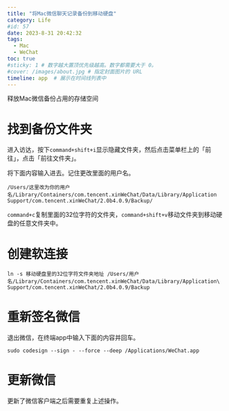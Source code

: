 ```yaml
---
title: "将Mac微信聊天记录备份到移动硬盘"
category: Life
#id: 57
date: 2023-8-31 20:42:32
tags: 
  - Mac
  - WeChat
toc: true
#sticky: 1 # 数字越大置顶优先级越高。数字都需要大于 0。
#cover: /images/about.jpg # 指定封面图片的 URL
timeline: app  # 展示在时间线列表中
---
```

释放Mac微信备份占用的存储空间
<!--more-->

# 找到备份文件夹

进入访达，按下`command+shift+i`显示隐藏文件夹，然后点击菜单栏上的「前往」，点击「前往文件夹」。

将下面内容输入进去。记住更改里面的用户名。
```
/Users/这里改为你的用户名/Library/Containers/com.tencent.xinWeChat/Data/Library/Application Support/com.tencent.xinWeChat/2.0b4.0.9/Backup/
```

`command+c`复制里面的32位字符的文件夹，`command+shift+v`移动文件夹到移动硬盘的任意文件夹中。

# 创建软连接

```shell
ln -s 移动硬盘里的32位字符文件夹地址 /Users/用户名/Library/Containers/com.tencent.xinWeChat/Data/Library/Application\ Support/com.tencent.xinWeChat/2.0b4.0.9/Backup
```


# 重新签名微信
退出微信，在终端app中输入下面的内容并回车。

```shell
sudo codesign --sign - --force --deep /Applications/WeChat.app
```

# 更新微信

更新了微信客户端之后需要重复上述操作。